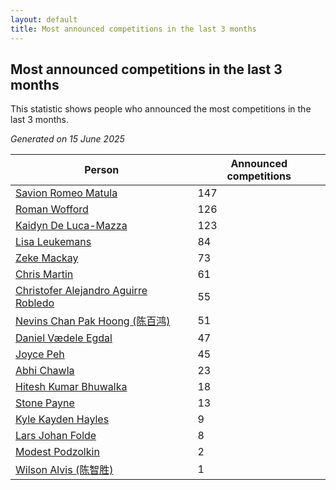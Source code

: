 ```yaml
---
layout: default
title: Most announced competitions in the last 3 months
---
```

## Most announced competitions in the last 3 months
This statistic shows people who announced the most competitions in the last 3 months.

*Generated on 15 June 2025*

| Person | Announced competitions |
| --- | --- |
| [Savion Romeo Matula](https://www.worldcubeassociation.org/persons/2019MATU03) | 147 |
| [Roman Wofford](https://www.worldcubeassociation.org/persons/2017WOFF01) | 126 |
| [Kaidyn De Luca-Mazza](https://www.worldcubeassociation.org/persons/2019LUCA01) | 123 |
| [Lisa Leukemans](https://www.worldcubeassociation.org/persons/2021LEUK01) | 84 |
| [Zeke Mackay](https://www.worldcubeassociation.org/persons/2015MACK06) | 73 |
| [Chris Martin](https://www.worldcubeassociation.org/persons/2013MART03) | 61 |
| [Christofer Alejandro Aguirre Robledo](https://www.worldcubeassociation.org/persons/2016ROBL05) | 55 |
| [Nevins Chan Pak Hoong (陈百鸿)](https://www.worldcubeassociation.org/persons/2010CHAN20) | 51 |
| [Daniel Vædele Egdal](https://www.worldcubeassociation.org/persons/2013EGDA01) | 47 |
| [Joyce Peh](https://www.worldcubeassociation.org/persons/2017PEHJ01) | 45 |
| [Abhi Chawla](https://www.worldcubeassociation.org/persons/2019CHAW01) | 23 |
| [Hitesh Kumar Bhuwalka](https://www.worldcubeassociation.org/persons/2022BHUW01) | 18 |
| [Stone Payne](https://www.worldcubeassociation.org/persons/2018SIMP06) | 13 |
| [Kyle Kayden Hayles](https://www.worldcubeassociation.org/persons/2022HAYL02) | 9 |
| [Lars Johan Folde](https://www.worldcubeassociation.org/persons/2018FOLD01) | 8 |
| [Modest Podzolkin](https://www.worldcubeassociation.org/persons/2017PODZ01) | 2 |
| [Wilson Alvis (陈智胜)](https://www.worldcubeassociation.org/persons/2011ALVI01) | 1 |
